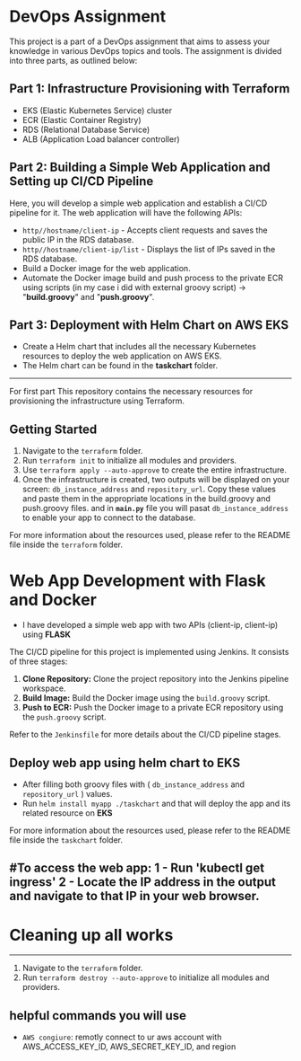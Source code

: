 # DevOps Assignment

This project is a part of a DevOps assignment that aims to assess your knowledge in various DevOps topics and tools. The assignment is divided into three parts, as outlined below:

## Part 1: Infrastructure Provisioning with Terraform
- EKS (Elastic Kubernetes Service) cluster
- ECR (Elastic Container Registry)
- RDS (Relational Database Service)
- ALB (Application Load balancer controller) 

## Part 2: Building a Simple Web Application and Setting up CI/CD Pipeline

Here, you will develop a simple web application and establish a CI/CD pipeline for it. The web application will have the following APIs:

- `http//hostname/client-ip` - Accepts client requests and saves the public IP in the RDS database.
- `http//hostname/client-ip/list` - Displays the list of IPs saved in the RDS database.
- Build a Docker image for the web application.
- Automate the Docker image build and push process to the private ECR using scripts (in my case i did with external groovy script) 
		-> "__build.groovy__" and "__push.groovy__".
  
## Part 3: Deployment with Helm Chart on __AWS EKS__
   - Create a Helm chart that includes all the necessary Kubernetes resources to deploy the web application on AWS EKS.
   - The Helm chart can be found in the __taskchart__ folder.

-----------------------------------------------------------------------------------------------------------------------
For first part This repository contains the necessary resources for provisioning the infrastructure using Terraform. 

## Getting Started

1. Navigate to the `terraform` folder.
2. Run `terraform init` to initialize all modules and providers.
3. Use `terraform apply --auto-approve` to create the entire infrastructure.
4. Once the infrastructure is created, two outputs will be displayed on your screen: `db_instance_address` and `repository_url`.
 Copy these values and paste them in the appropriate locations in the build.groovy and push.groovy files.
 and in __`main.py`__ file you will pasat `db_instance_address` to enable your app to connect to the database.

For more information about the resources used, please refer to the README file inside the `terraform` folder.

# Web App Development with Flask and Docker

- I have developed a simple web app with two APIs (client-ip, client-ip) using __FLASK__

The CI/CD pipeline for this project is implemented using Jenkins. It consists of three stages:

1. **Clone Repository:** Clone the project repository into the Jenkins pipeline workspace.
2. **Build Image:** Build the Docker image using the `build.groovy` script.
3. **Push to ECR:** Push the Docker image to a private ECR repository using the `push.groovy` script.

Refer to the `Jenkinsfile` for more details about the CI/CD pipeline stages.

## Deploy web app using helm chart to EKS 
- After filling both groovy files with ( `db_instance_address` and `repository_url` ) values.
- Run `helm install myapp ./taskchart` and that will deploy the app and its related resource on __EKS__  

For more information about the resources used, please refer to the README file inside the `taskchart` folder.

#To access the web app: 
1 - Run 'kubectl get ingress'
2 - Locate the IP address in the output and navigate to that IP in your web browser.
-----------------------------------------------------------------------------------------------------------
# Cleaning up all works
---------------------
1. Navigate to the `terraform` folder.
2. Run `terraform destroy --auto-approve` to initialize all modules and providers.

helpful commands you will use 
-----------------------------
- `AWS congiure`: remotly connect to ur aws account with AWS_ACCESS_KEY_ID, AWS_SECRET_KEY_ID, and region


	


